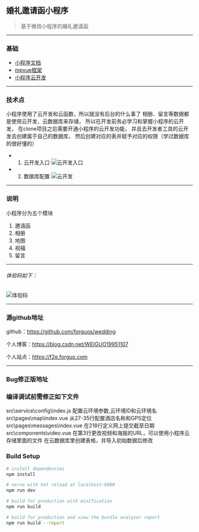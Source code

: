 

## 婚礼邀请函小程序
> 基于微信小程序的婚礼邀请函
---
### 基础
*  [小程序文档](https://developers.weixin.qq.com/miniprogram/dev)
*  [mpvue框架](http://mpvue.com)
*  [小程序云开发](https://developers.weixin.qq.com/miniprogram/dev/wxcloud/basis/getting-started.html)
---
### 技术点

小程序使用了云开发和云函数，所以就没有后台的什么事了
相册、留言等数据都是使用云开发，云数据库来存储，
所以在开发前务必学习和掌握小程序的云开发，
在clone项目之后需要开通小程序的云开发功能，
并且去开发者工具的云开发去创建属于自己的数据库，
然后创建对应的表并赋予对应的权限（学过数据库的很好懂的）

* 1. 云开发入口
![云开发入口](https://666f-forguo-0979a1-1251886253.tcb.qcloud.la/static/imgs/enter.png)

* 2. 数据库配置
![云开发](https://666f-forguo-0979a1-1251886253.tcb.qcloud.la/static/imgs/cloud.png)

---

### 说明
小程序分为五个模块
1. 邀请函
2. 相册
3. 地图
4. 祝福
5. 留言

---
###### 体验码如下：

![体验码](https://666f-forguo-0979a1-1251886253.tcb.qcloud.la/static/imgs/wedding.png)

---
###  源github地址

github：https://github.com/forguos/wedding

个人博客：https://blog.csdn.net/WEIGUO19951107

个人站点：https://f2e.forguo.com

---

###  Bug修正版地址

### 编译调试前需修正如下文件
src\service\config\index.js 配置云环境参数,云环境ID和云环境名
src\pages\map\index.vue 从27-35行配置酒店名称和GPS定位
src\pages\messages\index.vue 在218行定义网上提交截至日期
src\components\video.vue 在第3行更改视频和海报的URL，可以使用小程序云存储里面的文件
在云数据库里创建表格，并导入初始数据后修改

### Build Setup

```bash
# install dependencies
npm install

# serve with hot reload at localhost:8080
npm run dev

# build for production with minification
npm run build

# build for production and view the bundle analyzer report
npm run build --report
```